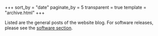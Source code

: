 +++
sort_by = "date"
paginate_by = 5
transparent = true
template = "archive.html"
+++

Listed are the general posts of the website blog. For software releases, please see the [software section](/software/).
